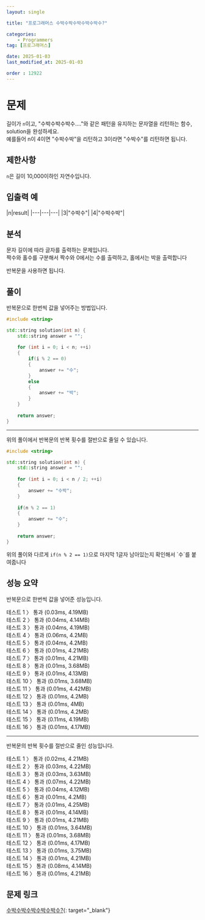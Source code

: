 ```yaml
---
layout: single

title: "프로그래머스 수박수박수박수박수박수?"

categories:
    - Programmers
tag: [프로그래머스]

date: 2025-01-03
last_modified_at: 2025-01-03

order : 12922
---
```


# 문제

길이가 `n`이고, "수박수박수박수...."와 같은 패턴을 유지하는 문자열을 리턴하는 함수, solution을 완성하세요.  
예를들어 n이 4이면 "수박수박"을 리턴하고 3이라면 "수박수"를 리턴하면 됩니다.

## 제한사항

`n`은 길이 10,000이하인 자연수입니다.

## 입출력 예

|n|result|
|---|---|---|
|3|"수박수"|
|4|"수박수박"|

## 분석

문자 길이에 따라 글자를 출력하는 문제입니다.  
짝수와 홀수를 구분해서 짝수와 0에서는 수를 출력하고, 홀에서는 박을 출력합니다

반복문을 사용하면 됩니다.

## 풀이

반복문으로 한번씩 값을 넣어주는 방법입니다.

```cpp
#include <string>

std::string solution(int n) {
    std::string answer = "";
    
    for (int i = 0; i < n; ++i)
    {
        if(i % 2 == 0)
        {
            answer += "수";
        }
        else
        {
            answer += "박";
        }
    }
    
    return answer;
}
```

---

위의 풀이에서 반복문의 반복 횟수를 절반으로 줄일 수 있습니다.

```cpp
#include <string>

std::string solution(int n) {
    std::string answer = "";
    
    for (int i = 0; i < n / 2; ++i)
    {
        answer += "수박";
    }
    
    if(n % 2 == 1)
    {
        answer += "수";
    }
    
    return answer;
}
```

위의 풀이와 다르게 `if(n % 2 == 1)`으로 마지막 1글자 남아있는지 확인해서 \`수\`를 붙여줍니다

## 성능 요약

반복문으로 한번씩 값을 넣어준 성능입니다.

테스트 1 〉	통과 (0.03ms, 4.19MB)  
테스트 2 〉	통과 (0.04ms, 4.14MB)  
테스트 3 〉	통과 (0.04ms, 4.19MB)  
테스트 4 〉	통과 (0.06ms, 4.2MB)  
테스트 5 〉	통과 (0.04ms, 4.2MB)  
테스트 6 〉	통과 (0.01ms, 4.21MB)  
테스트 7 〉	통과 (0.01ms, 4.21MB)  
테스트 8 〉	통과 (0.01ms, 3.68MB)  
테스트 9 〉	통과 (0.01ms, 4.13MB)  
테스트 10 〉 통과 (0.01ms, 3.68MB)  
테스트 11 〉 통과 (0.01ms, 4.42MB)  
테스트 12 〉 통과 (0.01ms, 4.2MB)  
테스트 13 〉 통과 (0.01ms, 4MB)  
테스트 14 〉 통과 (0.01ms, 4.2MB)  
테스트 15 〉 통과 (0.11ms, 4.19MB)  
테스트 16 〉 통과 (0.01ms, 4.17MB)

---

반복문의 반복 횟수를 절반으로 줄인 성능입니다.

테스트 1 〉	통과 (0.02ms, 4.21MB)  
테스트 2 〉	통과 (0.03ms, 4.22MB)  
테스트 3 〉	통과 (0.03ms, 3.63MB)  
테스트 4 〉	통과 (0.07ms, 4.22MB)  
테스트 5 〉	통과 (0.04ms, 4.12MB)  
테스트 6 〉	통과 (0.01ms, 4.2MB)  
테스트 7 〉	통과 (0.01ms, 4.25MB)  
테스트 8 〉	통과 (0.01ms, 4.14MB)  
테스트 9 〉	통과 (0.01ms, 4.21MB)  
테스트 10 〉 통과 (0.01ms, 3.64MB)  
테스트 11 〉 통과 (0.01ms, 3.68MB)  
테스트 12 〉 통과 (0.01ms, 4.17MB)  
테스트 13 〉 통과 (0.01ms, 3.75MB)  
테스트 14 〉 통과 (0.01ms, 4.21MB)  
테스트 15 〉 통과 (0.08ms, 4.14MB)  
테스트 16 〉 통과 (0.01ms, 4.21MB)

## 문제 링크

[수박수박수박수박수박수?](https://school.programmers.co.kr/learn/courses/30/lessons/12922){: target="_blank"}
